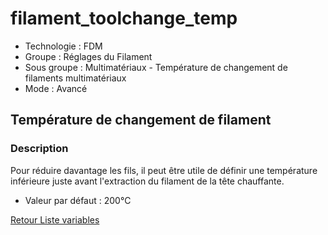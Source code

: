 # filament_toolchange_temp

* Technologie : FDM
* Groupe : Réglages du Filament
* Sous groupe : Multimatériaux - Température de changement de filaments multimatériaux
* Mode : Avancé

## Température de changement de filament

### Description

Pour réduire davantage les fils, il peut être utile de définir une température inférieure juste avant l'extraction du filament de la tête chauffante.

* Valeur par défaut :  200°C

[Retour Liste variables](variable_list.md)